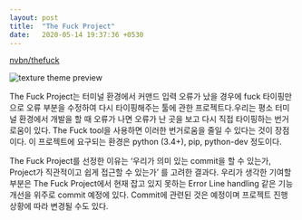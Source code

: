 ```yaml
---
layout: post
title:  "The Fuck Project"
date:   2020-05-14 19:37:36 +0530
---
```



[nvbn/thefuck][nvbn-thefuck]

![texture theme preview](https://raw.githubusercontent.com/nvbn/thefuck/master/example.gif)

The Fuck Project는 터미널 환경에서 커맨드 입력 오류가 났을 경우에 fuck 타이핑만으로 오류 부분을 수정하여 다시 타이핑해주는 툴에 관한 프로젝트다.우리는 평소 터미널 환경에서 개발을 할 때 오류가 나면 오류가 난 곳을 보고 다시 직접 타이핑하는 번거로움이 있다. The Fuck tool을 사용하면 이러한 번거로움을 줄일 수 있다는 것이 장점이다. 이 프로젝트에 요구되는 환경은 python (3.4+), pip, python-dev 정도이다.

The Fuck Project를 선정한 이유는 ‘우리가 의미 있는 commit을 할 수 있는가, Project가 직관적이고 쉽게 접근할 수 있는가’ 를 고려한 결과다. 우리가 생각한 기여할 부분은 The Fuck Project에서 현재 잡고 있지 못하는 Error Line handling 같은 기능 개선을 위주로 commit 예정에 있다. Commit에 관련된 것은 예정이며 프로젝트 진행 상황에 따라 변경될 수도 있다.

[nvbn-thefuck]: https://github.com/nvbn/thefuck
